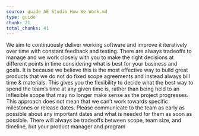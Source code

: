 ```yaml
---
source: guide AE Studio How We Work.md
type: guide
chunk: 21
total_chunks: 41
---
```


We aim to continuously deliver working software and improve it iteratively over time with constant feedback and testing. There are always tradeoffs to manage and we work closely with you to make the right decisions at different points in time considering what is best for your business and goals. It is because we believe this is the most effective way to build great products that we do not do fixed scope agreements and instead always bill time & materials. This gives you the flexibility to decide what the best way to spend the team’s time at any given time is, rather than being held to an inflexible scope that may no longer make sense as the project progresses. This approach does not mean that we can’t work towards specific milestones or release dates. Please communicate to the team as early as possible about any important dates and what is needed for them as soon as possible. There will always be tradeoffs between scope, team size, and timeline, but your product manager and program